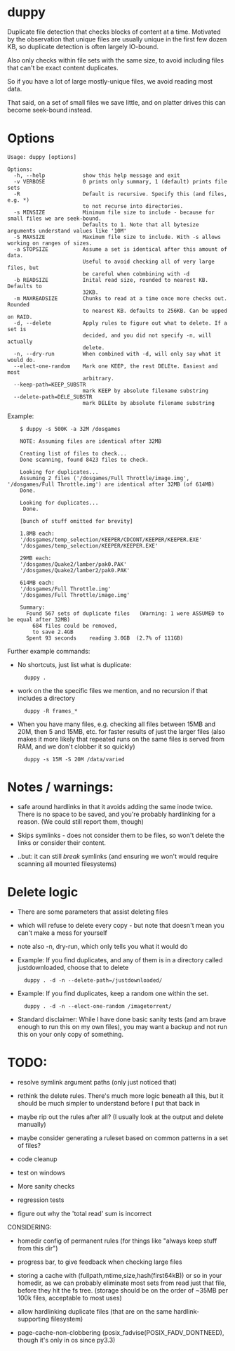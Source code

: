 duppy
================

Duplicate file detection that checks blocks of content at a time. Motivated by the observation that unique files are usually unique in the first few dozen KB, so duplicate detection is often largely IO-bound. 

Also only checks within file sets with the same size, to avoid including files that can't be exact content duplicates.

So if you have a lot of large mostly-unique files, we avoid reading most data. 

That said, on a set of small files we save little, and on platter drives this can become seek-bound instead.



Options
===
```
Usage: duppy [options]

Options:
  -h, --help            show this help message and exit
  -v VERBOSE            0 prints only summary, 1 (default) prints file sets
  -R                    Default is recursive. Specify this (and files, e.g. *)
                        to not recurse into directories.
  -s MINSIZE            Minimum file size to include - because for small files we are seek-bound.
                        Defaults to 1. Note that all bytesize arguments understand values like '10M'
  -S MAXSIZE            Maximum file size to include. With -s allows working on ranges of sizes.
  -a STOPSIZE           Assume a set is identical after this amount of data.
                        Useful to avoid checking all of very large files, but
                        be careful when cobmbining with -d
  -b READSIZE           Inital read size, rounded to nearest KB. Defaults to
                        32KB.
  -m MAXREADSIZE        Chunks to read at a time once more checks out. Rounded
                        to nearest KB. defaults to 256KB. Can be upped on RAID.
  -d, --delete          Apply rules to figure out what to delete. If a set is
                        decided, and you did not specify -n, will actually
                        delete.
  -n, --dry-run         When combined with -d, will only say what it would do.
  --elect-one-random    Mark one KEEP, the rest DELEte. Easiest and most
                        arbitrary.
  --keep-path=KEEP_SUBSTR
                        mark KEEP by absolute filename substring
  --delete-path=DELE_SUBSTR
                        mark DELEte by absolute filename substring
```



Example:
```
    $ duppy -s 500K -a 32M /dosgames

    NOTE: Assuming files are identical after 32MB

    Creating list of files to check...
    Done scanning, found 8423 files to check.

    Looking for duplicates...
    Assuming 2 files ('/dosgames/Full Throttle/image.img', '/dosgames/Full Throttle.img') are identical after 32MB (of 614MB)
    Done.
    
    Looking for duplicates...
     Done.
    
    [bunch of stuff omitted for brevity]
    
    1.8MB each:
    '/dosgames/temp_selection/KEEPER/CDCONT/KEEPER/KEEPER.EXE'
    '/dosgames/temp_selection/KEEPER/KEEPER.EXE'
    
    29MB each:
    '/dosgames/Quake2/lamber/pak0.PAK'
    '/dosgames/Quake2/lamber2/pak0.PAK'
    
    614MB each:
    '/dosgames/Full Throttle.img'
    '/dosgames/Full Throttle/image.img'
    
    Summary:
      Found 567 sets of duplicate files   (Warning: 1 were ASSUMED to be equal after 32MB)
        684 files could be removed,
        to save 2.4GB
      Spent 93 seconds    reading 3.0GB  (2.7% of 111GB)
```



Further example commands:

* No shortcuts, just list what is duplicate:

        duppy .

* work on the the specific files we mention, and no recursion if that includes a directory

        duppy -R frames_*

* When you have many files, e.g. checking all files between 15MB and 20M, then 5 and 15MB, etc. for faster results of just the larger files (also makes it more likely that repeated runs on the same files is served from RAM, and we don't clobber it so quickly)

        duppy -s 15M -S 20M /data/varied



Notes / warnings:
=====
* safe around hardlinks in that it avoids adding the same inode twice. There is no space to be saved, and you're probably hardlinking for a reason. (We could still report them, though)

* Skips symlinks - does not consider them to be files, so won't delete the links or consider their content.
* ..but: it can still _break_ symlinks (and ensuring we won't would require scanning all mounted filesystems)



Delete logic
=====
* There are some parameters that assist deleting files

* which will refuse to delete every copy - but note that doesn't mean you can't make a mess for yourself

* note also -n, dry-run, which only tells you what it would do

* Example: If you find duplicates, and any of them is in a directory called justdownloaded, choose that to delete

        duppy . -d -n --delete-path=/justdownloaded/

* Example: If you find duplicates, keep a random one within the set.

        duppy . -d -n --elect-one-random /imagetorrent/

* Standard disclaimer: While I have done basic sanity tests (and am brave enough to run this on my own files), you may want a backup and not run this on your only copy of something.



TODO:
=====
* resolve symlink argument paths (only just noticed that)

* rethink the delete rules. There's much more logic beneath all this, but it should be much simpler to understand before I put that back in
* maybe rip out the rules after all? (I usually look at the output and delete manually)
* maybe consider generating a ruleset based on common patterns in a set of files?

* code cleanup

* test on windows

* More sanity checks

* regression tests

* figure out why the 'total read' sum is incorrect


CONSIDERING:
* homedir config of permanent rules (for things like "always keep stuff from this dir")

* progress bar, to give feedback when checking large files

* storing a cache with (fullpath,mtime,size,hash(first64kB)) or so in your homedir,
  as we can probably eliminate most sets from read just that file, before they hit the fs tree.
  (storage should be on the order of ~35MB per 100k files, acceptable to most uses)

* allow hardlinking duplicate files (that are on the same hardlink-supporting filesystem)

* page-cache-non-clobbering (posix_fadvise(POSIX_FADV_DONTNEED), though it's only in os since py3.3)

